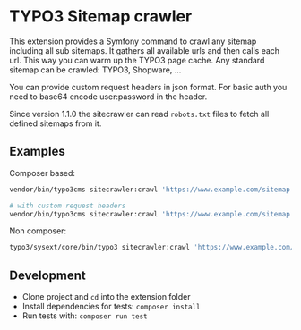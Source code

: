 # TYPO3 Sitemap crawler

This extension provides a Symfony command to crawl any sitemap including all sub sitemaps. It gathers all available urls and then calls each url. This way you can warm up the TYPO3 page cache. Any standard sitemap can be crawled: TYPO3, Shopware, ...

You can provide custom request headers in json format. For basic auth you need to base64 encode user:password in the header.

Since version 1.1.0 the sitecrawler can read `robots.txt` files to fetch all defined sitemaps from it.

## Examples

Composer based:
```bash
vendor/bin/typo3cms sitecrawler:crawl 'https://www.example.com/sitemap.xml'

# with custom request headers
vendor/bin/typo3cms sitecrawler:crawl 'https://www.example.com/sitemap.xml' '{"Authorization": "Basic dXNlcjpwYXNzd29yZA==", "Cache-Control": "no-cache"}'
```
Non composer:
```bash
typo3/sysext/core/bin/typo3 sitecrawler:crawl 'https://www.example.com/sitemap.xml'
```

## Development

- Clone project and `cd` into the extension folder
- Install dependencies for tests: `composer install`
- Run tests with: `composer run test`
